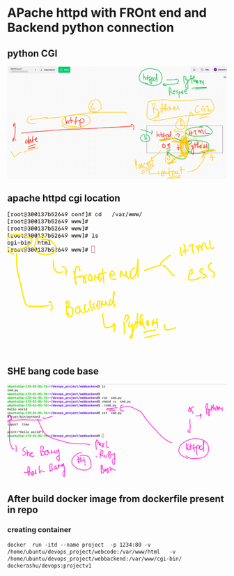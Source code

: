 # APache httpd with FROnt end and Backend python connection 

## python CGI 

<img src="cgi.png">

## apache httpd cgi location 

<img src="cgil.png">

## SHE bang code base

<img src="bang.png">

## After build docker image from dockerfile present in repo 

### creating container 

```
docker  run -itd --name project  -p 1234:80 -v /home/ubuntu/devops_project/webcode:/var/www/html   -v /home/ubuntu/devops_project/webbackend:/var/www/cgi-bin/   dockerashu/devops:projectv1
```
